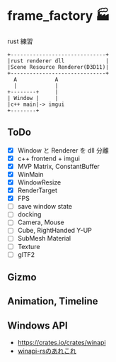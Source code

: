 # frame_factory 🏭
rust 練習

```
+------------------------------+
|rust renderer dll             |
|Scene Resource Renderer(D3D11)|
+------------------------------+
  A            A
  |            |
+--------+     |
| Window |     |
|c++ main|-> imgui
+--------+
```

## ToDo

* [x] Window と Renderer を dll 分離
* [x] c++ frontend + imgui
* [x] MVP Matrix, ConstantBuffer
* [x] WinMain
* [x] WindowResize
* [x] RenderTarget
* [x] FPS
* [ ] save window state
* [ ] docking
* [ ] Camera, Mouse
* [ ] Cube, RightHanded Y-UP
* [ ] SubMesh Material
* [ ] Texture
* [ ] glTF2

## Gizmo
## Animation, Timeline

## Windows API

* https://crates.io/crates/winapi
* [winapi-rsのあれこれ](https://qiita.com/LNSEAB/items/88056dfd74a50676dec0)
